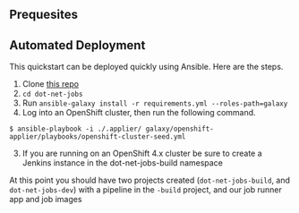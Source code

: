 ## Prequesites



## Automated Deployment

This quickstart can be deployed quickly using Ansible. Here are the steps.

1. Clone [this repo](https://github.com/cloudfirst-dev/dot-net-jobs)
2. `cd dot-net-jobs`
3. Run `ansible-galaxy install -r requirements.yml --roles-path=galaxy`
2. Log into an OpenShift cluster, then run the following command.
```
$ ansible-playbook -i ./.applier/ galaxy/openshift-applier/playbooks/openshift-cluster-seed.yml
```
3. If you are running on an OpenShift 4.x cluster be sure to create a Jenkins instance in the dot-net-jobs-build namespace

At this point you should have two projects created (`dot-net-jobs-build`, and `dot-net-jobs-dev`) with a pipeline in the `-build` project, and our job runner app and job images
